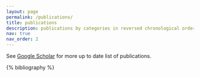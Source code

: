 ```yaml
---
layout: page
permalink: /publications/
title: publications
description: publications by categories in reversed chronological order. generated by jekyll-scholar.
nav: true
nav_order: 2
---
```


<!-- _pages/publications.md -->
See [Google Scholar](https://scholar.google.com/citations?user=yDQ_ht8AAAAJ&hl=en) for more up to date list of publications.

<div class="publications">

{% bibliography %}

</div>
